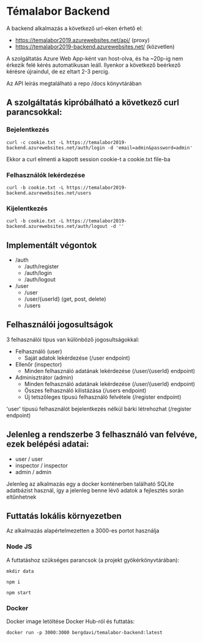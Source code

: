 # Témalabor Backend

A backend alkalmazás a következő url-eken érhető el:
* https://temalabor2019.azurewebsites.net/api/ (proxy)
* https://temalabor2019-backend.azurewebsites.net/ (közvetlen)

A szolgáltatás Azure Web App-ként van host-olva, és ha ~20p-ig nem érkezik felé kérés automatikusan leáll. Ilyenkor a következő beérkező kérésre újraindul, de ez eltart 2-3 percig.

Az API leírás megtalálható a repo /docs könyvtárában

## A szolgáltatás kipróbálható a következő curl parancsokkal:

### Bejelentkezés
```
curl -c cookie.txt -L https://temalabor2019-backend.azurewebsites.net/auth/login -d 'email=admin&password=admin'
```
Ekkor a curl elmenti a kapott session cookie-t a cookie.txt file-ba

### Felhasználók lekérdezése
```
curl -b cookie.txt -L https://temalabor2019-backend.azurewebsites.net/users
```

### Kijelentkezés
```
curl -b cookie.txt -L https://temalabor2019-backend.azurewebsites.net/auth/logout -d ''
```
## Implementált végontok

* /auth
  * /auth/register
  * /auth/login
  * /auth/logout
* /user
  * /user
  * /user/{userId} (get, post, delete)
  * /users

## Felhasználói jogosultságok

3 felhasználói típus van különböző jogosultságokkal:

* Felhasználó (user)
  * Saját adatok lekérdezése (/user endpoint)
* Ellenőr (inspector)
  * Minden felhasználó adatának lekérdezése (/user/{userId} endpoint)
* Adminisztrátor (admin)
  * Minden felhasználó adatának lekérdezése (/user/{userId} endpoint)
  * Összes felhasználó kilistázása (/users endpoint)
  * Új tetszőleges típusú felhasználó felvétele (/register endpoint)
  
'user' típusú felhasználót bejelentkezés nélkül bárki létrehozhat (/register endpoint)

## Jelenleg a rendszerbe 3 felhasználó van felvéve, ezek belépési adatai:
* user / user
* inspector / inspector
* admin / admin


Jelenleg az alkalmazás egy a docker konténerben található SQLite adatbázist használ, így a jelenleg benne lévő adatok a fejlesztés során eltűnhetnek

## Futtatás lokális környezetben

Az alkalmazás alapértelmezetten a 3000-es portot használja

### Node JS

A futtatáshoz szükséges parancsok (a projekt gyökérkönyvtárában):

```
mkdir data

npm i

npm start
```

### Docker

Docker image letöltése Docker Hub-ról és futtatás:

```
docker run -p 3000:3000 bergdavi/temalabor-backend:latest
```

